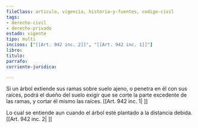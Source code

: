 ```yaml
---
fileClass: articulo, vigencia, historia-y-fuentes, codigo-civil
tags:
- derecho-civil
- derecho-privado
estado: vigente
tipo: multi
incisos: ["[[Art. 942 inc. 2]]", "[[Art. 942 inc. 1]]"]
libro:
titulo:
parrafo:
corriente-juridica:

---
```

Si un árbol extiende sus ramas sobre suelo ajeno, o penetra en él con sus raíces, podrá el dueño del suelo exigir que se corte la parte excedente de las ramas, y cortar él mismo las raíces. [[Art. 942 inc. 1| ]]

Lo cual se entiende aun cuando el árbol esté plantado a la distancia debida. [[Art. 942 inc. 2| ]]